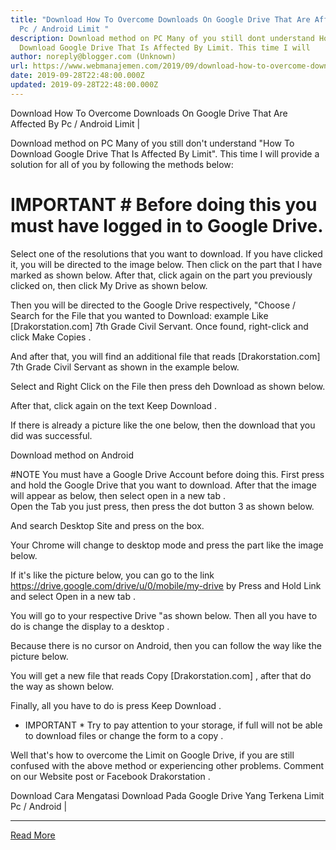 ```yaml
---
title: "Download How To Overcome Downloads On Google Drive That Are Affected By
  Pc / Android Limit "
description: Download method on PC Many of you still dont understand How To
  Download Google Drive That Is Affected By Limit. This time I will
author: noreply@blogger.com (Unknown)
url: https://www.webmanajemen.com/2019/09/download-how-to-overcome-downloads-on.html
date: 2019-09-28T22:48:00.000Z
updated: 2019-09-28T22:48:00.000Z
---
```


Download How To Overcome Downloads On Google Drive That Are Affected By Pc / Android Limit |



  Download method on PC 
  Many of you still don't understand "How To Download Google Drive That Is Affected By Limit".  This time I will provide a solution for all of you by following the methods below: 
  # IMPORTANT # Before doing this you must have logged in to Google Drive. 

  Select one of the resolutions that you want to download. 
  If you have clicked it, you will be directed to the image below.  Then click on the part that I have marked as shown below. 
  After that, click again on the part you previously clicked on, then click My Drive as shown below. 

  Then you will be directed to the Google Drive respectively, "Choose / Search for the File that you wanted to Download: example Like [Drakorstation.com] 7th Grade Civil Servant.  Once found, right-click and click Make Copies . 

  And after that, you will find an additional file that reads [Drakorstation.com] 7th Grade Civil Servant as shown in the example below. 

  Select and Right Click on the File then press deh Download as shown below. 

  After that, click again on the text Keep Download . 

  If there is already a picture like the one below, then the download that you did was successful. 


  Download method on Android 

  #NOTE You must have a Google Drive Account before doing this. 
  First press and hold the Google Drive that you want to download. 
  After that the image will appear as below, then select open in a new tab .  
  Open the Tab you just press, then press the dot button 3 as shown below. 

  And search Desktop Site and press on the box. 

  Your Chrome will change to desktop mode and press the part like the image below. 

  If it's like the picture below, you can go to the link https://drive.google.com/drive/u/0/mobile/my-drive by Press and Hold Link and select Open in a new tab . 

  You will go to your respective Drive "as shown below.  Then all you have to do is change the display to a desktop . 

  Because there is no cursor on Android, then you can follow the way like the picture below. 

  You will get a new file that reads Copy [Drakorstation.com] , after that do the way as shown below. 

  Finally, all you have to do is press Keep Download . 

  * IMPORTANT * Try to pay attention to your storage, if full will not be able to download files or change the form to a copy . 

  Well that's how to overcome the Limit on Google Drive, if you are still confused with the above method or experiencing other problems.  Comment on our Website post or Facebook Drakorstation . 

Download Cara Mengatasi Download Pada Google Drive Yang Terkena Limit Pc / Android |<hr/> <a href="https://www.webmanajemen.com/2019/09/download-how-to-overcome-downloads-on.html" rel="follow" class="button" id="read-more">Read More</a>